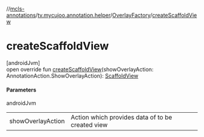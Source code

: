 //[mcls-annotations](../../../index.md)/[tv.mycujoo.annotation.helper](../index.md)/[OverlayFactory](index.md)/[createScaffoldView](create-scaffold-view.md)

# createScaffoldView

[androidJvm]\
open override fun [createScaffoldView](create-scaffold-view.md)(showOverlayAction: AnnotationAction.ShowOverlayAction): [ScaffoldView](../../tv.mycujoo.annotation.widget/-scaffold-view/index.md)

#### Parameters

androidJvm

| | |
|---|---|
| showOverlayAction | Action which provides data of to be created view |
